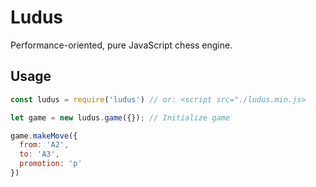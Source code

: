 # Ludus
Performance-oriented, pure JavaScript chess engine.

## Usage
```js
const ludus = require('ludus') // or: <script src="./ludus.min.js>

let game = new ludus.game({}); // Initialize game

game.makeMove({
  from: 'A2',
  to: 'A3',
  promotion: 'p'
})
```
